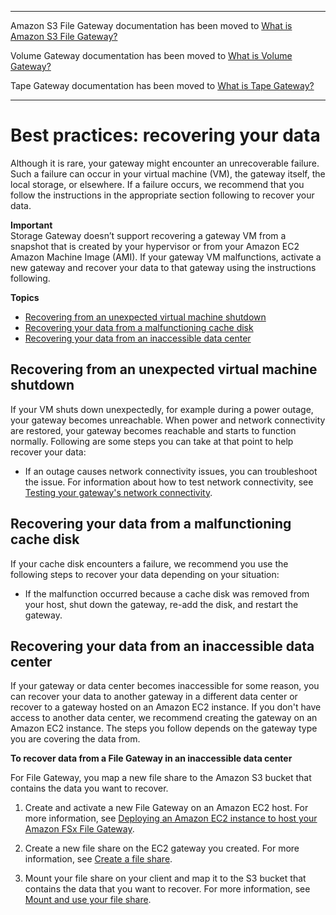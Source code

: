 --------

Amazon S3 File Gateway documentation has been moved to [What is Amazon S3 File Gateway?](https://docs.aws.amazon.com/filegateway/latest/files3/WhatIsStorageGateway.html)

Volume Gateway documentation has been moved to [What is Volume Gateway?](https://docs.aws.amazon.com/storagegateway/latest/vgw/WhatIsStorageGateway.html)

Tape Gateway documentation has been moved to [What is Tape Gateway?](https://docs.aws.amazon.com/storagegateway/latest/tgw/WhatIsStorageGateway.html)

--------

# Best practices: recovering your data<a name="recover-data-from-gateway"></a>

Although it is rare, your gateway might encounter an unrecoverable failure\. Such a failure can occur in your virtual machine \(VM\), the gateway itself, the local storage, or elsewhere\. If a failure occurs, we recommend that you follow the instructions in the appropriate section following to recover your data\.

**Important**  
Storage Gateway doesn’t support recovering a gateway VM from a snapshot that is created by your hypervisor or from your Amazon EC2 Amazon Machine Image \(AMI\)\. If your gateway VM malfunctions, activate a new gateway and recover your data to that gateway using the instructions following\.

**Topics**
+ [Recovering from an unexpected virtual machine shutdown](#recover-from-gateway-shutdown)
+ [Recovering your data from a malfunctioning cache disk](#recover-from-cahe-disk)
+ [Recovering your data from an inaccessible data center](#disaster-recovery)

## Recovering from an unexpected virtual machine shutdown<a name="recover-from-gateway-shutdown"></a>

If your VM shuts down unexpectedly, for example during a power outage, your gateway becomes unreachable\. When power and network connectivity are restored, your gateway becomes reachable and starts to function normally\. Following are some steps you can take at that point to help recover your data:
+ If an outage causes network connectivity issues, you can troubleshoot the issue\. For information about how to test network connectivity, see [Testing your gateway's network connectivity](manage-on-premises-fgw.md#MaintenanceTestGatewayConnectivity-fgw)\.

## Recovering your data from a malfunctioning cache disk<a name="recover-from-cahe-disk"></a>

If your cache disk encounters a failure, we recommend you use the following steps to recover your data depending on your situation:
+ If the malfunction occurred because a cache disk was removed from your host, shut down the gateway, re\-add the disk, and restart the gateway\.

## Recovering your data from an inaccessible data center<a name="disaster-recovery"></a>

If your gateway or data center becomes inaccessible for some reason, you can recover your data to another gateway in a different data center or recover to a gateway hosted on an Amazon EC2 instance\. If you don't have access to another data center, we recommend creating the gateway on an Amazon EC2 instance\. The steps you follow depends on the gateway type you are covering the data from\.

**To recover data from a File Gateway in an inaccessible data center**

For File Gateway, you map a new file share to the Amazon S3 bucket that contains the data you want to recover\.

1. Create and activate a new File Gateway on an Amazon EC2 host\. For more information, see [Deploying an Amazon EC2 instance to host your Amazon FSx File Gateway](ec2-gateway-file.md)\.

1. Create a new file share on the EC2 gateway you created\. For more information, see [Create a file share](https://docs.aws.amazon.com/filegateway/latest/files3/GettingStartedCreateFileShare.html)\.

1. Mount your file share on your client and map it to the S3 bucket that contains the data that you want to recover\. For more information, see [Mount and use your file share](https://docs.aws.amazon.com/filegateway/latest/files3/getting-started-use-fileshare.html)\.